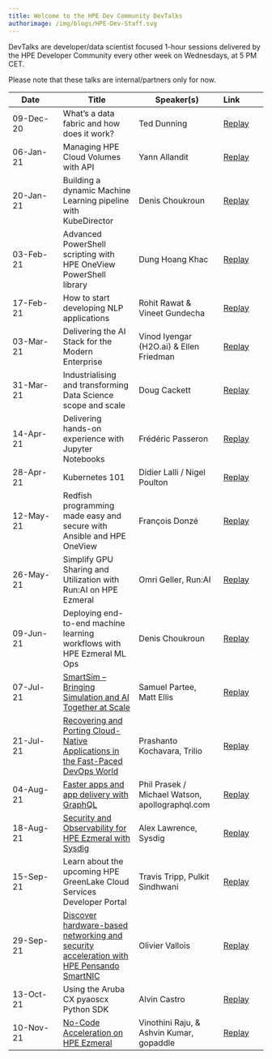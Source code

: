 ```yaml
---
title: Welcome to the HPE Dev Community DevTalks
authorimage: /img/blogs/HPE-Dev-Staff.svg
---
```

DevTalks are developer/data scientist focused 1-hour sessions delivered by the HPE Developer Community
 every other week on Wednesdays, at 5 PM CET. 

Please note that these talks are internal/partners only for now.

| &nbsp;&nbsp;&nbsp;&nbsp;Date&nbsp;&nbsp;&nbsp;&nbsp;&nbsp;&nbsp;&nbsp; | Title                                                                                                                                                                                        | Speaker(s)                                      | Link&nbsp;&nbsp;&nbsp;&nbsp;&nbsp;&nbsp;&nbsp;&nbsp;&nbsp;                                     |
| ---------------------------------------------------------------------- | -------------------------------------------------------------------------------------------------------------------------------------------------------------------------------------------- | ----------------------------------------------- | ---------------------------------------------------------------------------------------------- |
| 09-Dec-20                                                              | What’s a data fabric and how does it work?                                                                                                                                                   | Ted Dunning                                     | [Replay](https://vimeo.com/489790992/47e806f228)                                               |
| 06-Jan-21                                                              | Managing HPE Cloud Volumes with API                                                                                                                                                          | Yann Allandit                                   | [Replay](https://youtu.be/aReR7DF1iIY)                                                         |
| 20-Jan-21                                                              | Building a dynamic Machine Learning pipeline with KubeDirector                                                                                                                               | Denis Choukroun                                 | [Replay](https://youtu.be/AO0x7pxEw98)                                                         |
| 03-Feb-21                                                              | Advanced PowerShell scripting with HPE OneView PowerShell library                                                                                                                            | Dung Hoang Khac                                 | [Replay](https://youtu.be/qp_gmOj5OX0)                                                         |
| 17-Feb-21                                                              | How to start developing NLP applications                                                                                                                                                     | Rohit Rawat & Vineet Gundecha                   | [Replay](https://vimeo.com/514054456/fc11ffd8cf)                                               |
| 03-Mar-21                                                              | Delivering the AI Stack for the Modern Enterprise                                                                                                                                            | Vinod Iyengar (H2O.ai) &  Ellen Friedman        | [Replay](https://youtu.be/lLxy03I3qrE)                                                         |
| 31-Mar-21                                                              | Industrialising and transforming Data Science scope and scale                                                                                                                                | Doug Cackett                                    | [Replay](https://vimeo.com/532641045/d498467501)                                               |
| 14-Apr-21                                                              | Delivering hands-on experience with Jupyter Notebooks                                                                                                                                        | Frédéric Passeron                               | [Replay](https://youtu.be/lAlNNUkuPc8?list=PLtS6YX0YOX4f5TyRI7jUdjm7D9H4laNlF)                 |
| 28-Apr-21                                                              | Kubernetes 101                                                                                                                                                                               | Didier Lalli / Nigel Poulton                    | [Replay](https://youtu.be/PWVJKK1obKQ?list=PLtS6YX0YOX4f5TyRI7jUdjm7D9H4laNlF)                 |
| 12-May-21                                                              | Redfish programming made easy and secure with Ansible and HPE OneView                                                                                                                        | François Donzé                                  | [Replay](https://vimeo.com/551601359/637575f495)                                               |
| 26-May-21                                                              | Simplify GPU Sharing and Utilization with Run:AI on HPE Ezmeral                                                                                                                              | Omri Geller, Run:AI                             | [Replay](https://youtu.be/3KMdV0CcvRE)                                                         |
| 09-Jun-21                                                              | Deploying end-to-end machine learning workflows​ with HPE Ezmeral ML Ops                                                                                                                     | Denis Choukroun                                 | [Replay](https://youtu.be/MoqQTvwH0p8)                                                         |
| 07-Jul-21                                                              | [SmartSim – Bringing Simulation and AI Together at Scale](https://hpe-developer-portal.s3.amazonaws.com/uploads/media/2021/7/DevTalk-SmartSim-jul-7-2021.pdf)                                | Samuel Partee, Matt Ellis                       | [Replay](https://vimeo.com/573904060/5578c2f078)                                               |
| 21-Jul-21                                                              | [Recovering and Porting Cloud-Native Applications in the Fast-Paced DevOps World](https://hpe-developer-portal.s3.amazonaws.com/uploads/media/2021/7/DevTalk32-TrilioVault-21-july-2021.pdf) | Prashanto Kochavara, Trilio                     | [Replay](https://youtu.be/wVnDk-JMMwI)                                                         |
| 04-Aug-21                                                              | [Faster apps and app delivery with GraphQL](https://hpe-developer-portal.s3.amazonaws.com/uploads/media/2021/8/DevTalk33-Faster-apps-and-app-delivery-with-GraphQL.pdf)                      | Phil Prasek / Michael Watson, apollographql.com | [Replay](https://youtu.be/koIPQUK-i6E)                                                         |
| 18-Aug-21                                                              | [Security and Observability for HPE Ezmeral with Sysdig](https://hpe-developer-portal.s3.amazonaws.com/uploads/media/2021/8/Sysdig-and-HPE-final.pdf)                                        | Alex Lawrence, Sysdig​                          | [Replay](https://youtu.be/nMvrgeQRkEw)                                                         |
| 15-Sep-21                                                              | Learn about the upcoming HPE GreenLake Cloud Services Developer Portal                                                                                                                       | Travis Tripp, Pulkit Sindhwani                  | [Replay](https://psnow.ext.hpe.com/asset?id=e800d2f9-1e6c-4fd7-aef3-b76c70ca194e&preview=true) |
| 29-Sep-21                                                              | [Discover hardware-based networking and security acceleration with HPE Pensando SmartNIC](https://hpe-developer-portal.s3.amazonaws.com/HPE_SmartIO.pdf)                                     | Olivier Vallois                                 | [Replay](https://www.youtube.com/watch?v=j45I21Chakg)                                          |
| 13-Oct-21                                                              | Using the Aruba CX pyaoscx Python SDK                                                                                                                                                        | Alvin Castro                                    | [Replay](https://youtu.be/vB3DEpRDLOk)                                                         |
| 10-Nov-21                                                              | [No-Code Acceleration on HPE Ezmeral](https://hpe-developer-portal.s3.amazonaws.com/uploads/media/2021/11/gopaddle-introduction-HPEDev-Final-10-Nov-2021.pdf)                                | Vinothini Raju, & Ashvin Kumar, gopaddle        | [Replay](https://youtu.be/2A195hVR5Qk)                                                         |